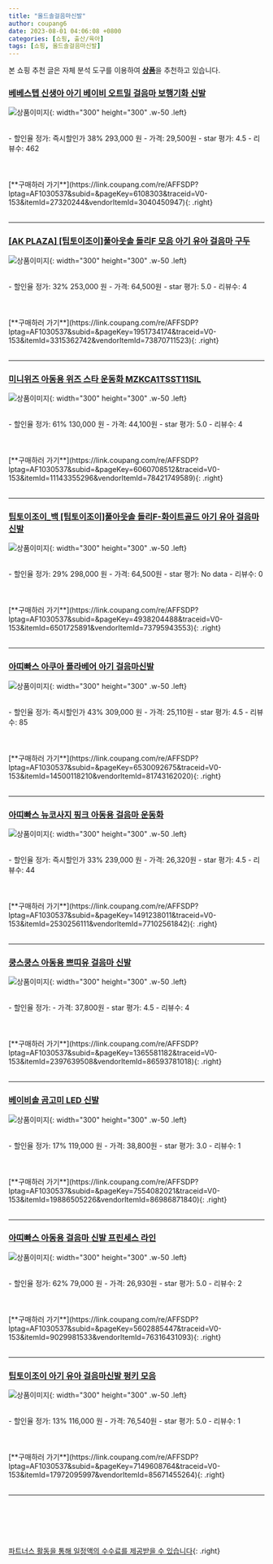 ```yaml
---
title: "올드솔걸음마신발"
author: coupang6
date: 2023-08-01 04:06:08 +0800
categories: [쇼핑, 출산/육아]
tags: [쇼핑, 올드솔걸음마신발]
---
```


본 쇼핑 추천 글은 자체 분석 도구를 이용하여 [**상품**](https://link.coupang.com/a/bao1ui)을 추천하고 있습니다.

### [베베스텝 신생아 아기 베이비 오트밀 걸음마 보행기화 신발](https://link.coupang.com/re/AFFSDP?lptag=AF1030537&subid=&pageKey=6108303&traceid=V0-153&itemId=27320244&vendorItemId=3040450947)

![상품이미지](https://thumbnail6.coupangcdn.com/thumbnails/remote/230x230ex/image/vendor_inventory/6300/a7f217ebd108fb2acdc1fe34fde3f120aa09f73457a970ac9224a1ea61cf.jpg){: width="300" height="300" .w-50 .left}


<br>
- 할인율 정가: 즉시할인가 38%  293,000   원
- 가격: 29,500원
- star 평가: 4.5
- 리뷰수: 462
<br>
<br>
<br>
<br>
[**구매하러 가기**](https://link.coupang.com/re/AFFSDP?lptag=AF1030537&subid=&pageKey=6108303&traceid=V0-153&itemId=27320244&vendorItemId=3040450947){: .right}
<br>
<br>

---

### [[AK PLAZA] [팁토이조이]풀아웃솔 돌리F 모음 아기 유아 걸음마 구두](https://link.coupang.com/re/AFFSDP?lptag=AF1030537&subid=&pageKey=1951734174&traceid=V0-153&itemId=3315362742&vendorItemId=73870711523)

![상품이미지](https://thumbnail8.coupangcdn.com/thumbnails/remote/230x230ex/image/vendor_inventory/7f89/ae2be2a3a889b7ac4c0f5c2a76ce2dab68a884b59460799093028b22e56a.jpg){: width="300" height="300" .w-50 .left}


<br>
- 할인율 정가: 32%  253,000   원
- 가격: 64,500원
- star 평가: 5.0
- 리뷰수: 4
<br>
<br>
<br>
<br>
[**구매하러 가기**](https://link.coupang.com/re/AFFSDP?lptag=AF1030537&subid=&pageKey=1951734174&traceid=V0-153&itemId=3315362742&vendorItemId=73870711523){: .right}
<br>
<br>

---

### [미니위즈 아동용 위즈 스타 운동화 MZKCA1TSST11SIL](https://link.coupang.com/re/AFFSDP?lptag=AF1030537&subid=&pageKey=6060708512&traceid=V0-153&itemId=11143355296&vendorItemId=78421749589)

![상품이미지](https://thumbnail9.coupangcdn.com/thumbnails/remote/230x230ex/image/rs_quotation_api/rgxzx7zg/0b8fde6b644a42d0a9378d3d8e3ee872.jpg){: width="300" height="300" .w-50 .left}


<br>
- 할인율 정가: 61%  130,000   원
- 가격: 44,100원
- star 평가: 5.0
- 리뷰수: 4
<br>
<br>
<br>
<br>
[**구매하러 가기**](https://link.coupang.com/re/AFFSDP?lptag=AF1030537&subid=&pageKey=6060708512&traceid=V0-153&itemId=11143355296&vendorItemId=78421749589){: .right}
<br>
<br>

---

### [팁토이조이_백 [팁토이조이]풀아웃솔 돌리F-화이트골드 아기 유아 걸음마 신발](https://link.coupang.com/re/AFFSDP?lptag=AF1030537&subid=&pageKey=4938204488&traceid=V0-153&itemId=6501725891&vendorItemId=73795943553)

![상품이미지](https://thumbnail10.coupangcdn.com/thumbnails/remote/230x230ex/image/vendor_inventory/3cef/10ed1246bd6de88098ed763b4f89eb1c3facf67e202977c2466eebbc85de.jpg){: width="300" height="300" .w-50 .left}


<br>
- 할인율 정가: 29%  298,000   원
- 가격: 64,500원
- star 평가: No data
- 리뷰수: 0
<br>
<br>
<br>
<br>
[**구매하러 가기**](https://link.coupang.com/re/AFFSDP?lptag=AF1030537&subid=&pageKey=4938204488&traceid=V0-153&itemId=6501725891&vendorItemId=73795943553){: .right}
<br>
<br>

---

### [아띠빠스 아쿠아 폴라베어 아기 걸음마신발](https://link.coupang.com/re/AFFSDP?lptag=AF1030537&subid=&pageKey=6530092675&traceid=V0-153&itemId=14500118210&vendorItemId=81743162020)

![상품이미지](https://thumbnail9.coupangcdn.com/thumbnails/remote/230x230ex/image/vendor_inventory/e115/dc2566f4c178293b98b4a3299839871dad92ca5d6377fff3240fb29dac78.jpg){: width="300" height="300" .w-50 .left}


<br>
- 할인율 정가: 즉시할인가 43%  309,000   원
- 가격: 25,110원
- star 평가: 4.5
- 리뷰수: 85
<br>
<br>
<br>
<br>
[**구매하러 가기**](https://link.coupang.com/re/AFFSDP?lptag=AF1030537&subid=&pageKey=6530092675&traceid=V0-153&itemId=14500118210&vendorItemId=81743162020){: .right}
<br>
<br>

---

### [아띠빠스 뉴코사지 핑크 아동용 걸음마 운동화](https://link.coupang.com/re/AFFSDP?lptag=AF1030537&subid=&pageKey=1491238011&traceid=V0-153&itemId=2530256111&vendorItemId=77102561842)

![상품이미지](https://thumbnail6.coupangcdn.com/thumbnails/remote/230x230ex/image/vendor_inventory/4cc6/a9c6bb1a25b9e7183000009d4fe65f192cd8c4484181bf79e3d072348957.png){: width="300" height="300" .w-50 .left}


<br>
- 할인율 정가: 즉시할인가 33%  239,000   원
- 가격: 26,320원
- star 평가: 4.5
- 리뷰수: 44
<br>
<br>
<br>
<br>
[**구매하러 가기**](https://link.coupang.com/re/AFFSDP?lptag=AF1030537&subid=&pageKey=1491238011&traceid=V0-153&itemId=2530256111&vendorItemId=77102561842){: .right}
<br>
<br>

---

### [쿵스쿵스 아동용 쁘띠유 걸음마 신발](https://link.coupang.com/re/AFFSDP?lptag=AF1030537&subid=&pageKey=1365581182&traceid=V0-153&itemId=2397639508&vendorItemId=86593781018)

![상품이미지](https://thumbnail6.coupangcdn.com/thumbnails/remote/230x230ex/image/vendor_inventory/fa1f/7a317ec2719aa04d4c5e908d0c27bed68b48340f6ffdf66c6c4e821f2e81.PNG){: width="300" height="300" .w-50 .left}


<br>
- 할인율 정가: 
- 가격: 37,800원
- star 평가: 4.5
- 리뷰수: 4
<br>
<br>
<br>
<br>
[**구매하러 가기**](https://link.coupang.com/re/AFFSDP?lptag=AF1030537&subid=&pageKey=1365581182&traceid=V0-153&itemId=2397639508&vendorItemId=86593781018){: .right}
<br>
<br>

---

### [베이비솔 곰고미 LED 신발](https://link.coupang.com/re/AFFSDP?lptag=AF1030537&subid=&pageKey=7554082021&traceid=V0-153&itemId=19886505226&vendorItemId=86986871840)

![상품이미지](https://thumbnail6.coupangcdn.com/thumbnails/remote/230x230ex/image/vendor_inventory/8672/110f495e720cfa2712d2b4204ce7d1e37b091a60aaea44aa74f03c4cae6a.jpg){: width="300" height="300" .w-50 .left}


<br>
- 할인율 정가: 17%  119,000   원
- 가격: 38,800원
- star 평가: 3.0
- 리뷰수: 1
<br>
<br>
<br>
<br>
[**구매하러 가기**](https://link.coupang.com/re/AFFSDP?lptag=AF1030537&subid=&pageKey=7554082021&traceid=V0-153&itemId=19886505226&vendorItemId=86986871840){: .right}
<br>
<br>

---

### [아띠빠스 아동용 걸음마 신발 프린세스 라인](https://link.coupang.com/re/AFFSDP?lptag=AF1030537&subid=&pageKey=5602885447&traceid=V0-153&itemId=9029981533&vendorItemId=76316431093)

![상품이미지](https://thumbnail8.coupangcdn.com/thumbnails/remote/230x230ex/image/vendor_inventory/69cc/031e4e2f4ac0e6c984015d8a4a4aef9fe44cc522caf59c926530ec9d5d0b.png){: width="300" height="300" .w-50 .left}


<br>
- 할인율 정가: 62%  79,000   원
- 가격: 26,930원
- star 평가: 5.0
- 리뷰수: 2
<br>
<br>
<br>
<br>
[**구매하러 가기**](https://link.coupang.com/re/AFFSDP?lptag=AF1030537&subid=&pageKey=5602885447&traceid=V0-153&itemId=9029981533&vendorItemId=76316431093){: .right}
<br>
<br>

---

### [팁토이조이 아기 유아 걸음마신발 펑키 모음](https://link.coupang.com/re/AFFSDP?lptag=AF1030537&subid=&pageKey=7149608764&traceid=V0-153&itemId=17972095997&vendorItemId=85671455264)

![상품이미지](https://thumbnail6.coupangcdn.com/thumbnails/remote/230x230ex/image/vendor_inventory/12e0/ec23e16c6323eadb25bdb083d1fb4da6add40d0adae6b60c8e30c2757277.jpg){: width="300" height="300" .w-50 .left}


<br>
- 할인율 정가: 13%  116,000   원
- 가격: 76,540원
- star 평가: 5.0
- 리뷰수: 1
<br>
<br>
<br>
<br>
[**구매하러 가기**](https://link.coupang.com/re/AFFSDP?lptag=AF1030537&subid=&pageKey=7149608764&traceid=V0-153&itemId=17972095997&vendorItemId=85671455264){: .right}
<br>
<br>

---
<br><br><br><br><br> [파트너스 활동을 통해 일정액의 수수료를 제공받을 수 있습니다](https://link.coupang.com/a/bao1ui){: .right}